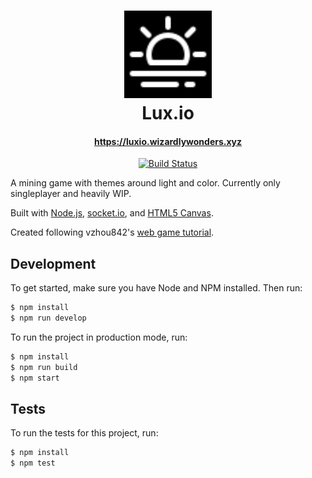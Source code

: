 <h1 align="center">
    <img alt="Lux.io" title="Lux.io" src="https://github.com/NeonWizard/lux.io/blob/master/public/assets/icon.svg" width="140"> <br />
    Lux.io
</h1>
<h4 align="center">
  <a href="https://luxio.wizardlywonders.xyz">https://luxio.wizardlywonders.xyz</a>
</h4>

<p align="center">
  <a href="https://travis-ci.com/NeonWizard/lux.io">
    <img src="https://travis-ci.com/NeonWizard/lux.io.svg?branch=master" alt="Build Status"></img>
  </a>
</p>

A mining game with themes around light and color. Currently only singleplayer and heavily WIP.

Built with [Node.js](https://nodejs.org/), [socket.io](https://socket.io/), and [HTML5 Canvas](https://www.w3schools.com/html/html5_canvas.asp).

Created following vzhou842's [web game tutorial](https://victorzhou.com/blog/build-an-io-game-part-1/).

## Development

To get started, make sure you have Node and NPM installed. Then run:

```bash
$ npm install
$ npm run develop
```

To run the project in production mode, run:

```bash
$ npm install
$ npm run build
$ npm start
```

## Tests

To run the tests for this project, run:

```bash
$ npm install
$ npm test
```
